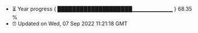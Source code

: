 - ⏳ Year progress { ████████████████████▁▁▁▁▁▁▁▁▁▁ } 68.35 %
- ⏰ Updated on Wed, 07 Sep 2022 11:21:18 GMT

